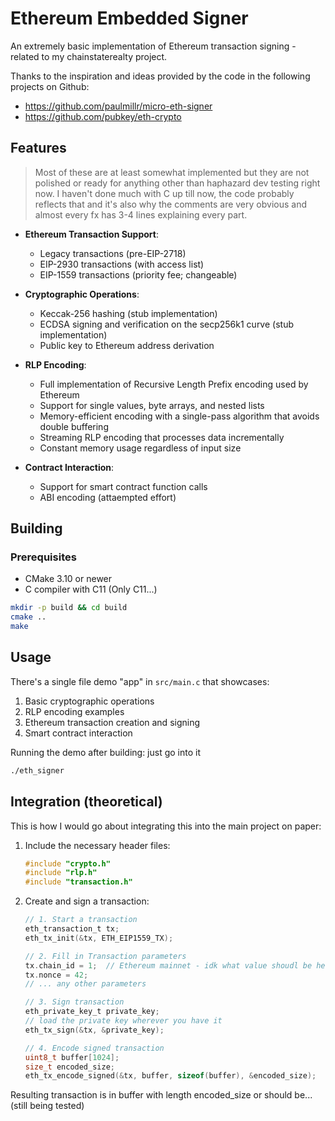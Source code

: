 # Ethereum Embedded Signer

An extremely basic implementation of Ethereum transaction signing - related to my chainstaterealty project. 

Thanks to the inspiration and ideas provided by the code in the following projects on Github:
- https://github.com/paulmillr/micro-eth-signer
- https://github.com/pubkey/eth-crypto

## Features

> Most of these are at least somewhat implemented but they are not polished or ready for anything other than haphazard dev testing right now. I haven't done much with C up till now, the code probably reflects that and it's also why the comments are very obvious and almost every fx has 3-4 lines explaining every part. 

- **Ethereum Transaction Support**:
  - Legacy transactions (pre-EIP-2718)
  - EIP-2930 transactions (with access list)
  - EIP-1559 transactions (priority fee; changeable)

- **Cryptographic Operations**:
  - Keccak-256 hashing (stub implementation)
  - ECDSA signing and verification on the secp256k1 curve (stub implementation)
  - Public key to Ethereum address derivation

- **RLP Encoding**:
  - Full implementation of Recursive Length Prefix encoding used by Ethereum
  - Support for single values, byte arrays, and nested lists
  - Memory-efficient encoding with a single-pass algorithm that avoids double buffering
  - Streaming RLP encoding that processes data incrementally
  - Constant memory usage regardless of input size

- **Contract Interaction**:
  - Support for smart contract function calls
  - ABI encoding (attaempted effort)

## Building

### Prerequisites

- CMake 3.10 or newer
- C compiler with C11 (Only C11...)

```bash
mkdir -p build && cd build
cmake ..
make
```

## Usage

There's a single file demo "app" in `src/main.c` that showcases:

1. Basic cryptographic operations
2. RLP encoding examples
3. Ethereum transaction creation and signing
4. Smart contract interaction

Running the demo after building: just go into it

```bash
./eth_signer
```

## Integration (theoretical)

This is how I would go about integrating this into the main project on paper:

1. Include the necessary header files:
   ```c
   #include "crypto.h"
   #include "rlp.h"
   #include "transaction.h"
   ```

2. Create and sign a transaction:
   ```c
   // 1. Start a transaction
   eth_transaction_t tx;
   eth_tx_init(&tx, ETH_EIP1559_TX);
   
   // 2. Fill in Transaction parameters
   tx.chain_id = 1;  // Ethereum mainnet - idk what value shoudl be here exactly e.g. if you use a testnet it will probably be a node index or address?
   tx.nonce = 42;
   // ... any other parameters
   
   // 3. Sign transaction
   eth_private_key_t private_key;
   // load the private key wherever you have it
   eth_tx_sign(&tx, &private_key);
   
   // 4. Encode signed transaction
   uint8_t buffer[1024];
   size_t encoded_size;
   eth_tx_encode_signed(&tx, buffer, sizeof(buffer), &encoded_size);
   
   ```

Resulting transaction is in buffer with length encoded_size or should be... (still being tested)
